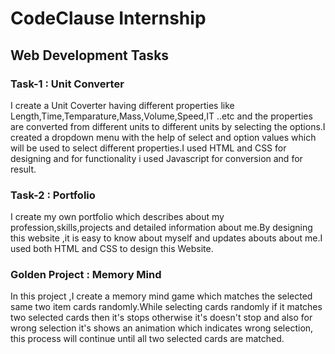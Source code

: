 # CodeClause Internship

## Web Development Tasks
### Task-1 : Unit Converter
I create a Unit Coverter having different properties like Length,Time,Temparature,Mass,Volume,Speed,IT ..etc and the properties are converted from
different units to different units by selecting the options.I created a dropdown menu with the help of select and option values which will be used to select different properties.I used HTML and CSS for designing and for functionality i used Javascript for conversion and for result.

### Task-2 : Portfolio
I create my own portfolio which describes about my profession,skills,projects and detailed information about me.By designing this website ,it is easy to know about myself and updates abouts about me.I used both HTML and CSS to design this Website.

### Golden Project : Memory Mind
 In this project ,I create a memory mind game which matches the  selected same two item cards randomly.While selecting cards randomly if it matches two selected cards then it's stops otherwise it's doesn't stop and also for wrong selection it's shows an animation which indicates wrong selection, this process will continue until all two selected cards are matched.
